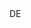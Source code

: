<?xml version="1.0" encoding="UTF-8"?>
<CustomMetadata xmlns="http://soap.sforce.com/2006/04/metadata">
    <label>DE</label>
</CustomMetadata>
